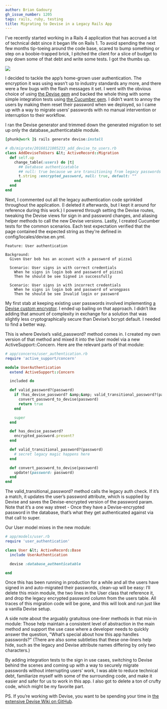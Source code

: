 ```yaml
---
author: Brian Gadoury
gh_issue_number: 1205
tags: rails, ruby, testing
title: Migrating to Devise in a Legacy Rails App
---
```


I've recently started working in a Rails 4 application that has accrued a lot of technical debt since it began life on Rails 1. To avoid spending the next few months tip-toeing around the code base, scared to bump something or step on a boobie-trapped brick, I pitched the client for a slice of budget to pay down some of that debt and write some tests. I got the thumbs up.

<img border="0" src="/blog/2016/02/22/devise-migration-legacy-rails-app/image-0.jpeg"/>

I decided to tackle the app’s home-grown user authentication. The encryption it was using wasn’t up to industry standards any more, and there were a few bugs with the flash messages it set. I went with the obvious choice of using [the Devise gem](https://rubygems.org/gems/devise) and backed the whole thing with some simple integration tests using [the Cucumber gem](https://rubygems.org/gems/cucumber). I didn’t want to annoy the users by making them reset their password when we deployed, so I came up with a way to migrate users’ passwords with no manual intervention or interruption to their workflow.

I ran the Devise generator and trimmed down the generated migration to set up only the database_authenticatable module.

```ruby
[phunk@work ]$ rails generate devise:install

# db/migrate/20160121005233_add_devise_to_users.rb
class AddDeviseToUsers &lt; ActiveRecord::Migration
  def self.up
    change_table(:users) do |t|
      ## Database authenticatable
      ## null: true because we are transitioning from legacy passwords to devise
      t.string :encrypted_password, null: true, default: ""
    end
  end
end
```

Next, I commented out all the legacy authentication code sprinkled throughout the application. (I deleted it afterwards, but I kept it around for reference during this work.) I powered through setting the Devise routes, tweaking the Devise views for sign in and password changes, and aliasing helper methods to call the new Devise versions. Lastly, I created Cucumber tests for the common scenarios. Each test expectation verified that the page contained the expected string as they're defined in config/locales/devise.en.yml.

```nohighlight
Feature: User authentication

Background:
  Given User bob has an account with a password of pizza1

  Scenario: User signs in with correct credentials
    When he signs in login bob and password of pizza1
    Then he should be see Signed in successfully

  Scenario: User signs in with incorrect credentials
    When he signs in login bob and password of wrongpass
    Then he should be see Invalid login or password
```

My first stab at keeping existing user passwords involved implementing [a Devise custom encryptor](https://github.com/plataformatec/devise/wiki/How-To:-Create-a-custom-encryptor). I ended up bailing on that approach. I didn’t like adding that amount of complexity in exchange for a solution that was slightly less cryptographically secure than Devise’s bcrypt default. I needed to find a better way.

This is where Devise’s valid_password? method comes in. I created my own version of that method and mixed it into the User model via a new ActiveSupport::Concern. Here are the relevant parts of that module:

```ruby
# app/concerns/user_authentication.rb
require 'active_support/concern'

module UserAuthentication
  extend ActiveSupport::Concern

  included do

  def valid_password?(password)
    if !has_devise_password? &amp;&amp; valid_transitional_password?(password)
      convert_password_to_devise(password)
      return true
    end

    super
  end

  def has_devise_password?
    encrypted_password.present?
  end

  def valid_transitional_password?(password)
    # secret legacy magic happens here
  end

  def convert_password_to_devise(password)
    update!(password: password)
  end
end
```

The valid_transitional_password? method calls the legacy auth check. If it’s a match, it updates the user’s password attribute, which is supplied by Devise and saves the Devise-encrypted version of the password param. Note that it’s a one way street - Once they have a Devise-encrypted password in the database, that’s what they get authenticated against via that call to super.

Our User model mixes in the new module:

```ruby
# app/models/user.rb
require 'user_authentication'

class User &lt; ActiveRecord::Base
  include UserAuthentication

  devise :database_authenticatable

end
```

Once this has been running in production for a while and all the users have signed in and auto-migrated their passwords, clean-up will be easy: I’ll delete this mixin module, the two lines in the User class that reference it, and drop the legacy encrypted password column from the users table. All traces of this migration code will be gone, and this will look and run just like a vanilla Devise setup.

A side note about the arguably gratuitous one-liner methods in that mix-in module: Those help maintain a consistent level of abstraction in the main method and support the use case where a developer needs to quickly answer the question, "What’s special about how this app handles passwords?" (There are also some subtleties that these one-liners help hide, such as the legacy and Devise attribute names differing by only two characters.)

By adding integration tests to the sign in use cases, switching to Devise behind the scenes and coming up with a way to securely migrate passwords without interrupting users’ work, I was able to reduce technical debt, familiarize myself with some of the surrounding code, and make it easier and safer for us to work in this app. I also got to delete a ton of crufty code, which might be my favorite part.

PS. If you’re working with Devise, you want to be spending your time in [the extensive Devise Wiki on GitHub](https://github.com/plataformatec/devise/wiki).
